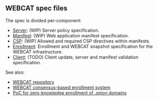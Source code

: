 ## WEBCAT spec files
The spec is divided per-component:
 - [Server](server.md): (WIP) Server policy specification.
 - [Manifest](manifest.md): (WIP) Web application manifest specification.
 - [CSP](csp.md): (WIP) Allowed and required CSP directives within manifests.
 - [Enrollment](enrollment.md): Enrollment and WEBCAT snapshot specification for the WEBCAT infrastructure.
 - [Client](client.md): (TODO) Client update, server and manifest validation specification.

See also:
 - [WEBCAT repository](https://github.com/freedomofpress/webcat)
 - [WEBCAT consensus-based enrollment system](https://github.com/freedomofpress/webcat-infra-chain)
 - [PoC for zero-knowledge enrollment of .onion domains](https://github.com/freedomofpress/webcat-zk-onion-enrollment)
